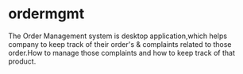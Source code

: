 ordermgmt
=========

The Order Management system is desktop application,which helps company to keep track of their order's &amp; complaints related to those order.How to manage those complaints and how to keep track of that product.
